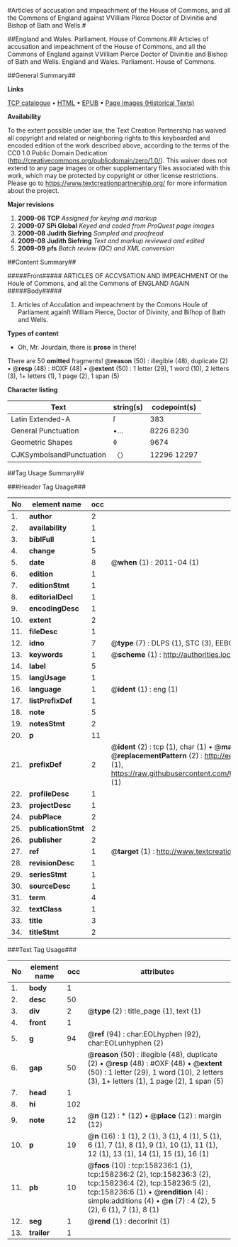 #Articles of accusation and impeachment of the House of Commons, and all the Commons of England against VVilliam Pierce Doctor of Divinitie and Bishop of Bath and Wells.#

##England and Wales. Parliament. House of Commons.##
Articles of accusation and impeachment of the House of Commons, and all the Commons of England against VVilliam Pierce Doctor of Divinitie and Bishop of Bath and Wells.
England and Wales. Parliament. House of Commons.

##General Summary##

**Links**

[TCP catalogue](http://www.ota.ox.ac.uk/tcp/)  • 
[HTML](http://tei.it.ox.ac.uk/tcp/Texts-HTML/free/A75/A75650.html)  • 
[EPUB](http://tei.it.ox.ac.uk/tcp/Texts-EPUB/free/A75/A75650.epub) • 
[Page images (Historical Texts)](https://historicaltexts.jisc.ac.uk/eebo-99860644e)

**Availability**

To the extent possible under law, the Text Creation Partnership has waived all copyright and related or neighboring rights to this keyboarded and encoded edition of the work described above, according to the terms of the CC0 1.0 Public Domain Dedication (http://creativecommons.org/publicdomain/zero/1.0/). This waiver does not extend to any page images or other supplementary files associated with this work, which may be protected by copyright or other license restrictions. Please go to https://www.textcreationpartnership.org/ for more information about the project.

**Major revisions**

1. __2009-06__ __TCP__ *Assigned for keying and markup*
1. __2009-07__ __SPi Global__ *Keyed and coded from ProQuest page images*
1. __2009-08__ __Judith Siefring__ *Sampled and proofread*
1. __2009-08__ __Judith Siefring__ *Text and markup reviewed and edited*
1. __2009-09__ __pfs__ *Batch review (QC) and XML conversion*

##Content Summary##

#####Front#####
ARTICLES OF ACCVSATION AND IMPEACHMENT Of the Houſe of Commons,
and all the Commons of ENGLAND AGAIN
#####Body#####

1. Articles of Accuſation and impeachment by the Comons Houſe
of Parliament againſt William Pierce, Doctor of Divinity,
and Biſhop of Bath and Wells.

**Types of content**

  * Oh, Mr. Jourdain, there is **prose** in there!

There are 50 **omitted** fragments! 
 @__reason__ (50) : illegible (48), duplicate (2)  •  @__resp__ (48) : #OXF (48)  •  @__extent__ (50) : 1 letter (29), 1 word (10), 2 letters (3), 1+ letters (1), 1 page (2), 1 span (5)

**Character listing**


|Text|string(s)|codepoint(s)|
|---|---|---|
|Latin Extended-A|ſ|383|
|General Punctuation|•…|8226 8230|
|Geometric Shapes|◊|9674|
|CJKSymbolsandPunctuation|〈〉|12296 12297|

##Tag Usage Summary##

###Header Tag Usage###

|No|element name|occ|attributes|
|---|---|---|---|
|1.|__author__|2||
|2.|__availability__|1||
|3.|__biblFull__|1||
|4.|__change__|5||
|5.|__date__|8| @__when__ (1) : 2011-04 (1)|
|6.|__edition__|1||
|7.|__editionStmt__|1||
|8.|__editorialDecl__|1||
|9.|__encodingDesc__|1||
|10.|__extent__|2||
|11.|__fileDesc__|1||
|12.|__idno__|7| @__type__ (7) : DLPS (1), STC (3), EEBO-CITATION (1), PROQUEST (1), VID (1)|
|13.|__keywords__|1| @__scheme__ (1) : http://authorities.loc.gov/ (1)|
|14.|__label__|5||
|15.|__langUsage__|1||
|16.|__language__|1| @__ident__ (1) : eng (1)|
|17.|__listPrefixDef__|1||
|18.|__note__|5||
|19.|__notesStmt__|2||
|20.|__p__|11||
|21.|__prefixDef__|2| @__ident__ (2) : tcp (1), char (1)  •  @__matchPattern__ (2) : ([0-9\-]+):([0-9IVX]+) (1), (.+) (1)  •  @__replacementPattern__ (2) : http://eebo.chadwyck.com/downloadtiff?vid=$1&page=$2 (1), https://raw.githubusercontent.com/textcreationpartnership/Texts/master/tcpchars.xml#$1 (1)|
|22.|__profileDesc__|1||
|23.|__projectDesc__|1||
|24.|__pubPlace__|2||
|25.|__publicationStmt__|2||
|26.|__publisher__|2||
|27.|__ref__|1| @__target__ (1) : http://www.textcreationpartnership.org/docs/. (1)|
|28.|__revisionDesc__|1||
|29.|__seriesStmt__|1||
|30.|__sourceDesc__|1||
|31.|__term__|4||
|32.|__textClass__|1||
|33.|__title__|3||
|34.|__titleStmt__|2||


###Text Tag Usage###

|No|element name|occ|attributes|
|---|---|---|---|
|1.|__body__|1||
|2.|__desc__|50||
|3.|__div__|2| @__type__ (2) : title_page (1), text (1)|
|4.|__front__|1||
|5.|__g__|94| @__ref__ (94) : char:EOLhyphen (92), char:EOLunhyphen (2)|
|6.|__gap__|50| @__reason__ (50) : illegible (48), duplicate (2)  •  @__resp__ (48) : #OXF (48)  •  @__extent__ (50) : 1 letter (29), 1 word (10), 2 letters (3), 1+ letters (1), 1 page (2), 1 span (5)|
|7.|__head__|1||
|8.|__hi__|102||
|9.|__note__|12| @__n__ (12) : * (12)  •  @__place__ (12) : margin (12)|
|10.|__p__|19| @__n__ (16) : 1 (1), 2 (1), 3 (1), 4 (1), 5 (1), 6 (1), 7 (1), 8 (1), 9 (1), 10 (1), 11 (1), 12 (1), 13 (1), 14 (1), 15 (1), 16 (1)|
|11.|__pb__|10| @__facs__ (10) : tcp:158236:1 (1), tcp:158236:2 (2), tcp:158236:3 (2), tcp:158236:4 (2), tcp:158236:5 (2), tcp:158236:6 (1)  •  @__rendition__ (4) : simple:additions (4)  •  @__n__ (7) : 4 (2), 5 (2), 6 (1), 7 (1), 8 (1)|
|12.|__seg__|1| @__rend__ (1) : decorInit (1)|
|13.|__trailer__|1||
